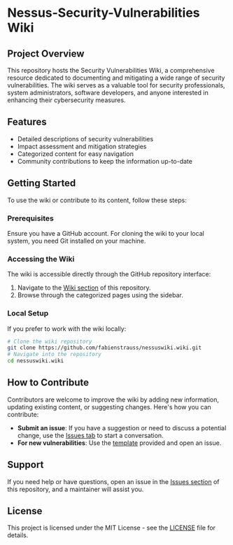 # Nessus-Security-Vulnerabilities Wiki

## Project Overview

This repository hosts the Security Vulnerabilities Wiki, a comprehensive resource dedicated to documenting and mitigating a wide range of security vulnerabilities. The wiki serves as a valuable tool for security professionals, system administrators, software developers, and anyone interested in enhancing their cybersecurity measures.

## Features

- Detailed descriptions of security vulnerabilities
- Impact assessment and mitigation strategies
- Categorized content for easy navigation
- Community contributions to keep the information up-to-date

## Getting Started

To use the wiki or contribute to its content, follow these steps:

### Prerequisites

Ensure you have a GitHub account. For cloning the wiki to your local system, you need Git installed on your machine.

### Accessing the Wiki

The wiki is accessible directly through the GitHub repository interface:

1. Navigate to the [Wiki section](../../wiki) of this repository.
2. Browse through the categorized pages using the sidebar.

### Local Setup

If you prefer to work with the wiki locally:

```bash
# Clone the wiki repository
git clone https://github.com/fabienstrauss/nessuswiki.wiki.git
# Navigate into the repository
cd nessuswiki.wiki
```

## How to Contribute

Contributors are welcome to improve the wiki by adding new information, updating existing content, or suggesting changes. Here's how you can contribute:

- **Submit an issue**: If you have a suggestion or need to discuss a potential change, use the [Issues tab](../../issues) to start a conversation.
- **For new vulnerabilities**: Use the [template](../../wiki/template) provided and open an issue.

## Support

If you need help or have questions, open an issue in the [Issues section](../../issues) of this repository, and a maintainer will assist you.

## License

This project is licensed under the MIT License - see the [LICENSE](LICENSE) file for details.
